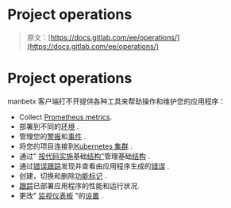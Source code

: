# Project operations

> 原文：[https://docs.gitlab.com/ee/operations/](https://docs.gitlab.com/ee/operations/)

# Project operations[](#project-operations "Permalink")

manbetx 客户端打不开提供各种工具来帮助操作和维护您的应用程序：

*   Collect [Prometheus metrics](../user/project/integrations/prometheus_library/index.html).
*   部署到不同的[环境](../ci/environments/index.html) .
*   管理您的[警报](../user/project/operations/alert_management.html)和[事件](../user/incident_management/index.html) .
*   将您的项目连接到[Kubernetes 集群](../user/project/clusters/index.html) .
*   通过" [按代码实施](../user/infrastructure/index.html)基础[结构"](../user/infrastructure/index.html)管理基础[结构](../user/infrastructure/index.html) .
*   通过[错误跟踪](../user/project/operations/error_tracking.html)发现并查看由应用程序生成的[错误](../user/project/operations/error_tracking.html) .
*   创建，切换和删除[功能标记](feature_flags.html) .
*   [跟踪](tracing.html)已部署应用程序的性能和运行状况.
*   更改" [监视仪表板](../user/project/operations/dashboard_settings.html) "的[设置](../user/project/operations/dashboard_settings.html) .